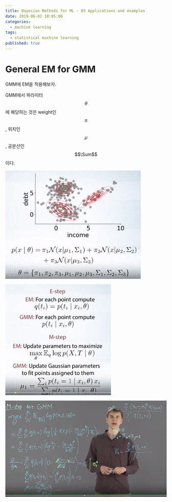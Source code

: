 ```yaml
---
title: Bayesian Methods for ML - 05 Applications and examples
date: 2019-06-02 10:05:00
categories:
  - machine learning
tags:
  - statistical machine learning
published: true
---
```


# General EM for GMM

GMM에 EM을 적용해보자.

GMM에서 파라미터 $$\theta$$에 해당하는 것은 weight인 $$\pi$$, 위치인 $$\mu$$, 공분산인 $$\Sum$$이다.

![](/assets/figures/ML/BM/501.JPG)

![](/assets/figures/ML/BM/502.JPG)

![](/assets/figures/ML/BM/503.JPG)
